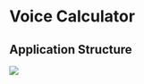 # Voice Calculator

## Application Structure

![](https://ws4.sinaimg.cn/large/006tKfTcgy1fsgljuruktj31kw0lu787.jpg)
